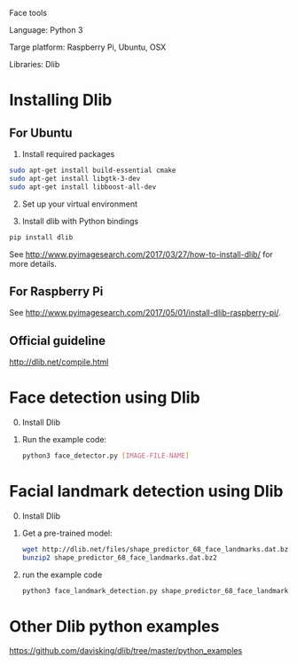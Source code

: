 Face tools

Language: Python 3

Targe platform: Raspberry Pi, Ubuntu, OSX

Libraries: Dlib

# Installing Dlib


## For Ubuntu

1. Install required packages

```bash
sudo apt-get install build-essential cmake
sudo apt-get install libgtk-3-dev
sudo apt-get install libboost-all-dev
```

2. Set up your virtual environment


3. Install dlib with Python bindings

```bash
pip install dlib
```
See http://www.pyimagesearch.com/2017/03/27/how-to-install-dlib/ for more details.


## For Raspberry Pi

See http://www.pyimagesearch.com/2017/05/01/install-dlib-raspberry-pi/.


## Official guideline 
http://dlib.net/compile.html




# Face detection using Dlib
0. Install Dlib
 
1. Run the example code:
    ```bash
    python3 face_detector.py [IMAGE-FILE-NAME]
    ```
    
# Facial landmark detection using Dlib

0. Install Dlib
1. Get a pre-trained model: 
    ```bash 
    wget http://dlib.net/files/shape_predictor_68_face_landmarks.dat.bz2
    bunzip2 shape_predictor_68_face_landmarks.dat.bz2 
    ```
 
2. run the example code 
    ```bash
    python3 face_landmark_detection.py shape_predictor_68_face_landmarks.dat [IMAGE_FILE_NAME]
    ```

# Other Dlib python examples

https://github.com/davisking/dlib/tree/master/python_examples



